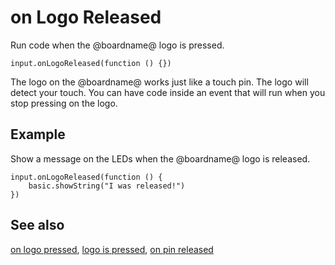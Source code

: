 # on Logo Released

Run code when the @boardname@ logo is pressed.

```sig
input.onLogoReleased(function () {})
```

The logo on the @boardname@ works just like a touch pin. The logo will detect your touch. You can have code inside an event that will run when you stop pressing on the logo.

## Example

Show a message on the LEDs when the @boardname@ logo is released.

```blocks
input.onLogoReleased(function () {
    basic.showString("I was released!")
})
```

## See also

[on logo pressed](/reference/input/on-logo-pressed),
[logo is pressed](/reference/input/logo-is-pressed),
[on pin released](/reference/input/on-pin-released)